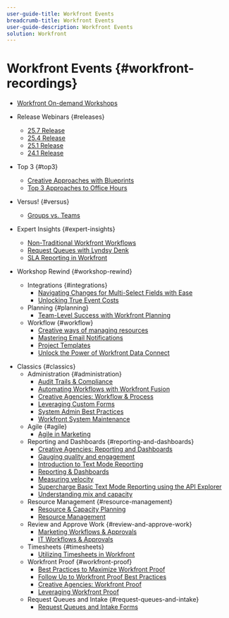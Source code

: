 ```yaml
---
user-guide-title: Workfront Events
breadcrumb-title: Workfront Events
user-guide-description: Workfront Events
solution: Workfront
---
```


# Workfront Events {#workfront-recordings}

+ [Workfront On-demand Workshops](overview.md)

+ Release Webinars {#releases}
  + [25.7 Release](releases/25-7-release-webinar.md)
  + [25.4 Release](releases/25-4-release-webinar.md)
  + [25.1 Release](releases/25-1-release-webinar.md)
  + [24.1 Release](releases/24-1-release-webinar.md)
+ Top 3 {#top3}
  + [Creative Approaches with Blueprints](top3/blueprints.md)
  + [Top 3 Approaches to Office Hours](top3/office-hours.md)
+ Versus! {#versus}
  + [Groups vs. Teams](versus/groups-vs-teams.md)
+ Expert Insights {#expert-insights}
  + [Non-Traditional Workfront Workflows](expert-insights/request-queues.md)
  + [Request Queues with Lyndsy Denk](expert-insights/request-queues.md)
  + [SLA Reporting in Workfront](expert-insights/sla-reporting.md)
+ Workshop Rewind {#workshop-rewind}
  + Integrations {#integrations}
      + [Navigating Changes for Multi-Select Fields with Ease](workshop-rewind/integrations/mulit-select-fields.md)
      + [Unlocking True Event Costs](workshop-rewind/integrations/event-costs.md)
  + Planning {#planning}
      + [Team-Level Success with Workfront Planning](workshop-rewind/planning/team-success-workfront-planning.md)
  + Workflow {#workflow}
      + [Creative ways of managing resources](classics/creative-ways-of-managing-resources.md)
      + [Mastering Email Notifications](workshop-rewind/workflow/email-notifications.md)
      + [Project Templates](workshop-rewind/workflow/project-templates.md)
      + [Unlock the Power of Workfront Data Connect](workshop-rewind/workflow/data-connect.md)

<!--  + Planning {#planning}
  + Integrations {#integrations}
-->

+ Classics {#classics}
  + Administration {#administration}
    + [Audit Trails & Compliance](user-groups/audit-trails-and-compliance.md)
    + [Automating Workflows with Workfront Fusion](user-groups/automating-workflows-with-workfront-fusion.md)
    + [Creative Agencies: Workflow & Process](user-groups/creative-agencies-workflows-and-process.md)
    + [Leveraging Custom Forms](user-groups/leveraging-custom-forms.md)
    + [System Admin Best Practices](user-groups/system-admin-best-practices.md)
    + [Workfront System Maintenance](user-groups/workfront-system-maintenance.md)
  + Agile {#agile}
    + [Agile in Marketing](user-groups/agile-in-marketing.md)
  + Reporting and Dashboards {#reporting-and-dashboards}
    + [Creative Agencies: Reporting and Dashboards](user-groups/creative-agencies-reporting-and-dashboards.md)
    + [Gauging quality and engagement](classics/gauging-quality-and-engagement.md)
    + [Introduction to Text Mode Reporting](classics/introduction-to-text-mode-reporting.md)
    + [Reporting & Dashboards](user-groups/reporting-and-dashboards.md)
    + [Measuring velocity](classics/measuring-velocity.md)
    + [Supercharge Basic Text Mode Reporting using the API Explorer](classics/supercharge-basic-text-mode-reporting-using-the-api-explorer.md)
    + [Understanding mix and capacity](classics/understanding-mix-and-capacity.md)
  + Resource Management {#resource-management}
    + [Resource & Capacity Planning](user-groups/resource-and-capacity-planning.md)
    + [Resource Management](user-groups/resource-management.md)
  + Review and Approve Work {#review-and-approve-work}
    + [Marketing Workflows & Approvals](user-groups/marketing-workflows-and-approvals.md)
    + [IT Workflows & Approvals](user-groups/it-workflows-and-approvals.md)
  + Timesheets {#timesheets}
    + [Utilizing Timesheets in Workfront](user-groups/utilizing-timesheets-in-workfront.md)
  + Workfront Proof {#workfront-proof}
    + [Best Practices to Maximize Workfront Proof](classics/best-practices-to-maximize-workfront-proof.md)
    + [Follow Up to Workfront Proof Best Practices](classics/follow-up-to-workfront-proof-best-practices.md)
    + [Creative Agencies: Workfront Proof](user-groups/creative-agencies-workfront-proof.md)
    + [Leveraging Workfront Proof](user-groups/leveraging-workfront-proof.md)
  + Request Queues and Intake {#request-queues-and-intake}
    + [Request Queues and Intake Forms](user-groups/request-queues-and-intake-forms.md)



